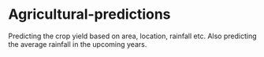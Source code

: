 # Agricultural-predictions
Predicting the crop yield based on area, location, rainfall etc. Also predicting the average rainfall in the upcoming years.
